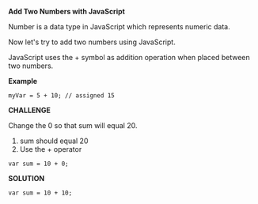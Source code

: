 **Add Two Numbers with JavaScript**

Number is a data type in JavaScript which represents numeric data.

Now let's try to add two numbers using JavaScript.

JavaScript uses the + symbol as addition operation when placed between two numbers.

**Example**


`myVar = 5 + 10; // assigned 15`



**CHALLENGE**

Change the 0 so that sum will equal 20.
1. sum should equal 20
2. Use the + operator


`var sum = 10 + 0;`




**SOLUTION**


`var sum = 10 + 10;`
